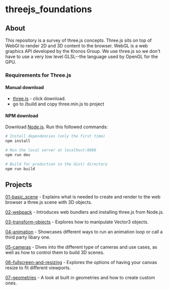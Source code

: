 # threejs_foundations

## About
This repository is a survey of three.js concepts. Three.js sits on top of WebGl to render 2D and 3D content to the browser. WebGL is a web graphics API developed by the Kronos Group. We use three.js so we don't have to use a very low level GLSL--the language used by OpenGL for the GPU.

### Requirements for Three.js
#### Manual download
- [three.js](https://threejs.org/) - click download.
- go to /build and copy three.min.js to project

#### NPM download
Download [Node.js](https://nodejs.org/en/download/).
Run this followed commands:

``` bash
# Install dependencies (only the first time)
npm install

# Run the local server at localhost:8080
npm run dev

# Build for production in the dist/ directory
npm run build
```

## Projects
[01-basic_scene](/01-basic_scene/) - Explains what is needed to create and render to the web browser a three.js scene with 3D objects.

[02-webpack](/02-webpack/) - Introduces web bundlers and installing three.js from Node.js.
 
[03-transform-objects](/03-transform-objects/) - Explores how to manipulate Vector3 objects.

[04-animation](/04-animations/) - Showcases different ways to run an animation loop or call a third party libary one.

[05-cameras](/05-cameras/) - Dives into the different type of cameras and use cases, as well as how to control them to build 3D scenes.

[06-fullscreen-and-resizing](/06-fullscreen-and-resizing/) - Explores the options of having your canvas resize to fit different viewports.

[07-geometries](/07-geometries/) - A look at built in geometries and how to create custom ones.